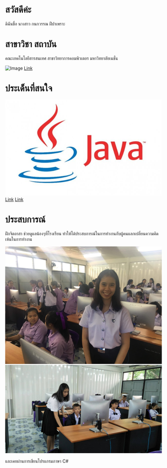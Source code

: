 # สวัสดีค่ะ 
ดิฉันชื่อ นางสาว กนกวรรณ ฝีปาเพราะ
# สาขาวิชา สถาบัน
คณะเทคโนโลยีสารสนเทศ สาขาวิทยาการคอมพิวเตอร มหาวิทยาลัยเนชั่น

![Image](https://raw.githubusercontent.com/thaiall/programming-page/master/Nation_University_Logo.png)
[Link](http://www.nation.ac.th/)

# ประเด็นที่สนใจ

![Image](https://raw.githubusercontent.com/kanokwanfpp/One/master/java-logo.jpg)
[Link](http://marcuscode.com/lang/java)
[Link](https://www.krui3.com/content/knowledge-of-java/)

# ประสบการณ์
ฝึกจิตอาสา ช่วยดูแลน้องๆที่โรงเรียน ทำให้ได้ประสบการณ์ในการทำงานกับผู้คนแลกเปลี่ยนความคิดเห้นในการทำงาน

![Image](https://raw.githubusercontent.com/kanokwanfpp/One/master/40307336_1970659179661901_8958254842522894336_n.jpg)
![Image](https://raw.githubusercontent.com/kanokwanfpp/One/master/13468.jpg)

และเคยผ่านการเขียนโปรแกรมภาษา C#

